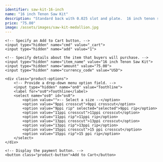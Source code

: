 ```yaml
---
identifier: saw-kit-16-inch
name: "16 inch Tenon Saw Kit"
description: "Standard back with 0.025 slot and plate.  16 inch tenon saws have a 4.25 inch depth of cut.  Choice of 9ppi, 11ppi, 13ppi, or 15ppi toothline.  Choice of rip cut or crosscut."
price: "75.00"
image: /assets/images/saw-kit-medallion.jpg
---
```

<form target="paypal" action="https://www.paypal.com/cgi-bin/webscr" method="post">
    <!-- Identify your business so that you can collect the payments. -->
    <input type="hidden" name="business" value="ian@sierranvtool.com">

    <!-- Specify an Add to Cart button. -->
    <input type="hidden" name="cmd" value="_cart">
    <input type="hidden" name="add" value="1">

    <!-- Specify details about the item that buyers will purchase. -->
    <input type="hidden" name="item_name" value="16 inch Tenon Saw Kit">
    <input type="hidden" name="amount" value="75.00">
    <input type="hidden" name="currency_code" value="USD">

    <div class="product-options">
        <!-- Provide a drop-down menu option field. -->
        <input type="hidden" name="on0" value="Toothline">
        <label for="os0">Toothline</label>
        <select name="os0" id="os0">
            <option value="">-- Select a size --</option>
            <option value="9ppi crosscut">9ppi crosscut</option>
            <option value="9ppi rip" selected="selected">9ppi rip</option>
            <option value="11ppi crosscut">11ppi crosscut</option>
            <option value="11ppi rip">11ppi rip</option>
            <option value="13ppi crosscut">13ppi crosscut</option>
            <option value="13ppi rip">13ppi rip</option>
            <option value="15ppi crosscut">15 ppi crosscut</option>
            <option value="15ppi rip">15 ppi rip</option>
        </select>
    </div>

    <!-- Display the payment button. -->
    <button class="product-button">Add to Cart</button>
</form>

